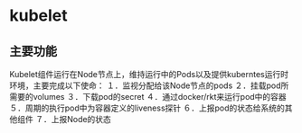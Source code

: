 # kubelet


## 主要功能
Kubelet组件运行在Node节点上，维持运行中的Pods以及提供kuberntes运行时环境，主要完成以下使命： 
１．监视分配给该Node节点的pods 
２．挂载pod所需要的volumes 
３．下载pod的secret 
４．通过docker/rkt来运行pod中的容器 
５．周期的执行pod中为容器定义的liveness探针 
６．上报pod的状态给系统的其他组件 
７．上报Node的状态 
